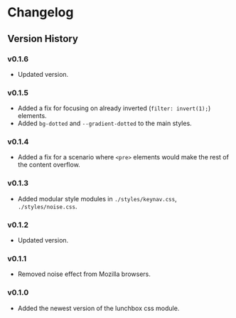 # Changelog

## Version History

### v0.1.6

- Updated version.

### v0.1.5

- Added a fix for focusing on already inverted (`filter: invert(1);`) elements.
- Added `bg-dotted` and `--gradient-dotted` to the main styles.

### v0.1.4

- Added a fix for a scenario where `<pre>` elements would make the rest of the
  content overflow.

### v0.1.3

- Added modular style modules in `./styles/keynav.css`, `./styles/noise.css`.

### v0.1.2

- Updated version.

### v0.1.1

- Removed noise effect from Mozilla browsers.

### v0.1.0

- Added the newest version of the lunchbox css module.

